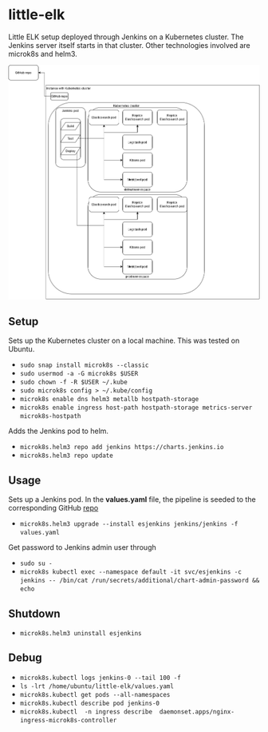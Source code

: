 # little-elk #
Little ELK setup deployed through Jenkins on a Kubernetes cluster.
The Jenkins server itself starts in that cluster.
Other technologies involved are microk8s and helm3.

![alt text](elkstack.drawio.png "Architecture overview")

## Setup ##
Sets up the Kubernetes cluster on a local machine.
This was tested on Ubuntu.
- `sudo snap install microk8s --classic`
- `sudo usermod -a -G microk8s $USER`
- `sudo chown -f -R $USER ~/.kube`
- `sudo microk8s config > ~/.kube/config`
- `microk8s enable dns helm3 metallb hostpath-storage`
- `microk8s enable ingress host-path hostpath-storage metrics-server microk8s-hostpath`

Adds the Jenkins pod to helm.
- `microk8s.helm3 repo add jenkins https://charts.jenkins.io`
- `microk8s.helm3 repo update`


## Usage ##
Sets up a Jenkins pod. In the **values.yaml** file, the pipeline is seeded to
the corresponding GitHub [repo](https://github.com/PaulOberm/little-elk)

- `microk8s.helm3 upgrade --install esjenkins jenkins/jenkins -f values.yaml`

Get password to Jenkins admin user through
- `sudo su -`
- `microk8s kubectl exec --namespace default -it svc/esjenkins -c jenkins -- /bin/cat /run/secrets/additional/chart-admin-password && echo`

## Shutdown ##
- `microk8s.helm3 uninstall esjenkins`

## Debug ##
- `microk8s.kubectl logs jenkins-0 --tail 100 -f`
- `ls -lrt /home/ubuntu/little-elk/values.yaml`
- `microk8s.kubectl get pods --all-namespaces`
- `microk8s.kubectl describe pod jenkins-0`
- `microk8s.kubectl  -n ingress describe  daemonset.apps/nginx-ingress-microk8s-controller`